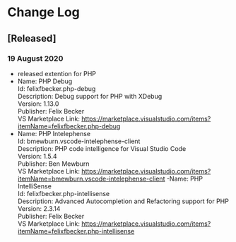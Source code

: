 # Change Log



## [Released]

### 19 August 2020
- released extention for PHP
- Name: PHP Debug  
Id: felixfbecker.php-debug  
Description: Debug support for PHP with XDebug  
Version: 1.13.0  
Publisher: Felix Becker  
VS Marketplace Link: https://marketplace.visualstudio.com/items?itemName=felixfbecker.php-debug
- Name: PHP Intelephense  
Id: bmewburn.vscode-intelephense-client  
Description: PHP code intelligence for Visual Studio Code  
Version: 1.5.4  
Publisher: Ben Mewburn  
VS Marketplace Link: https://marketplace.visualstudio.com/items?itemName=bmewburn.vscode-intelephense-client
-Name: PHP IntelliSense  
Id: felixfbecker.php-intellisense  
Description: Advanced Autocompletion and Refactoring support for PHP  
Version: 2.3.14  
Publisher: Felix Becker  
VS Marketplace Link: https://marketplace.visualstudio.com/items?itemName=felixfbecker.php-intellisense
